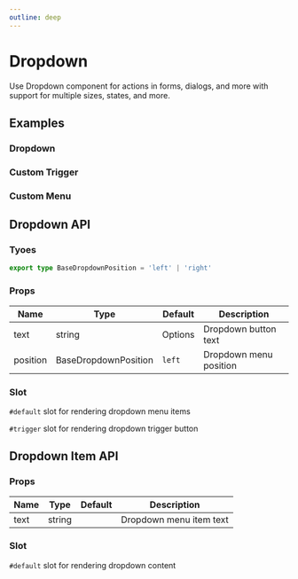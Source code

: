 ```yaml
---
outline: deep
---
```


<script setup lang="ts">
import DropdownExample from './demo/dropdown/dropdown-example.vue'
import DropdownTrigger from './demo/dropdown/dropdown-trigger.vue'
import DropdownMenu from './demo/dropdown/dropdown-menu.vue'
</script>

# Dropdown

Use Dropdown component for actions in forms, dialogs, and more with support for multiple sizes, states, and more.

## Examples

### Dropdown

<!--@include: ./demo/dropdown/dropdown-example.md-->

### Custom Trigger

<!--@include: ./demo/dropdown/dropdown-trigger.md-->

### Custom Menu

<!--@include: ./demo/dropdown/dropdown-menu.md-->

## Dropdown API

### Tyoes

```ts
export type BaseDropdownPosition = 'left' | 'right'
```

### Props

| Name     | Type                 | Default | Description            |
| -------- | -------------------- | ------- | ---------------------- |
| text     | string               | Options | Dropdown button text   |
| position | BaseDropdownPosition | `left`  | Dropdown menu position |

### Slot

`#default` slot for rendering dropdown menu items

`#trigger` slot for rendering dropdown trigger button

## Dropdown Item API

### Props

| Name | Type   | Default | Description             |
| ---- | ------ | ------- | ----------------------- |
| text | string |         | Dropdown menu item text |

### Slot

`#default` slot for rendering dropdown content
